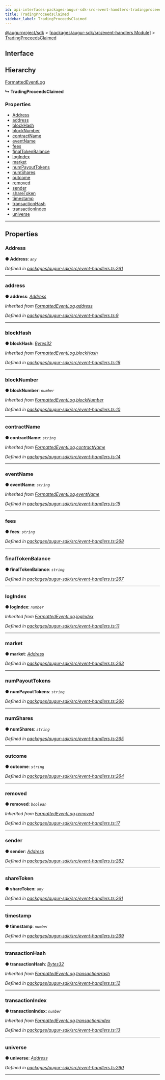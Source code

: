 ```yaml
---
id: api-interfaces-packages-augur-sdk-src-event-handlers-tradingproceedsclaimed
title: TradingProceedsClaimed
sidebar_label: TradingProceedsClaimed
---
```


[@augurproject/sdk](api-readme.md) > [[packages/augur-sdk/src/event-handlers Module]](api-modules-packages-augur-sdk-src-event-handlers-module.md) > [TradingProceedsClaimed](api-interfaces-packages-augur-sdk-src-event-handlers-tradingproceedsclaimed.md)

## Interface

## Hierarchy

 [FormattedEventLog](api-interfaces-packages-augur-sdk-src-event-handlers-formattedeventlog.md)

**↳ TradingProceedsClaimed**

### Properties

* [Address](api-interfaces-packages-augur-sdk-src-event-handlers-tradingproceedsclaimed.md#address)
* [address](api-interfaces-packages-augur-sdk-src-event-handlers-tradingproceedsclaimed.md#address-1)
* [blockHash](api-interfaces-packages-augur-sdk-src-event-handlers-tradingproceedsclaimed.md#blockhash)
* [blockNumber](api-interfaces-packages-augur-sdk-src-event-handlers-tradingproceedsclaimed.md#blocknumber)
* [contractName](api-interfaces-packages-augur-sdk-src-event-handlers-tradingproceedsclaimed.md#contractname)
* [eventName](api-interfaces-packages-augur-sdk-src-event-handlers-tradingproceedsclaimed.md#eventname)
* [fees](api-interfaces-packages-augur-sdk-src-event-handlers-tradingproceedsclaimed.md#fees)
* [finalTokenBalance](api-interfaces-packages-augur-sdk-src-event-handlers-tradingproceedsclaimed.md#finaltokenbalance)
* [logIndex](api-interfaces-packages-augur-sdk-src-event-handlers-tradingproceedsclaimed.md#logindex)
* [market](api-interfaces-packages-augur-sdk-src-event-handlers-tradingproceedsclaimed.md#market)
* [numPayoutTokens](api-interfaces-packages-augur-sdk-src-event-handlers-tradingproceedsclaimed.md#numpayouttokens)
* [numShares](api-interfaces-packages-augur-sdk-src-event-handlers-tradingproceedsclaimed.md#numshares)
* [outcome](api-interfaces-packages-augur-sdk-src-event-handlers-tradingproceedsclaimed.md#outcome)
* [removed](api-interfaces-packages-augur-sdk-src-event-handlers-tradingproceedsclaimed.md#removed)
* [sender](api-interfaces-packages-augur-sdk-src-event-handlers-tradingproceedsclaimed.md#sender)
* [shareToken](api-interfaces-packages-augur-sdk-src-event-handlers-tradingproceedsclaimed.md#sharetoken)
* [timestamp](api-interfaces-packages-augur-sdk-src-event-handlers-tradingproceedsclaimed.md#timestamp)
* [transactionHash](api-interfaces-packages-augur-sdk-src-event-handlers-tradingproceedsclaimed.md#transactionhash)
* [transactionIndex](api-interfaces-packages-augur-sdk-src-event-handlers-tradingproceedsclaimed.md#transactionindex)
* [universe](api-interfaces-packages-augur-sdk-src-event-handlers-tradingproceedsclaimed.md#universe)

---

## Properties

<a id="address"></a>

###  Address

**● Address**: *`any`*

*Defined in [packages/augur-sdk/src/event-handlers.ts:261](https://github.com/AugurProject/augur/blob/bae2172ca0/packages/augur-sdk/src/event-handlers.ts#L261)*

___
<a id="address-1"></a>

###  address

**● address**: *[Address](api-interfaces-packages-augur-sdk-src-event-handlers-tradingproceedsclaimed.md#address)*

*Inherited from [FormattedEventLog](api-interfaces-packages-augur-sdk-src-event-handlers-formattedeventlog.md).[address](api-interfaces-packages-augur-sdk-src-event-handlers-formattedeventlog.md#address)*

*Defined in [packages/augur-sdk/src/event-handlers.ts:9](https://github.com/AugurProject/augur/blob/bae2172ca0/packages/augur-sdk/src/event-handlers.ts#L9)*

___
<a id="blockhash"></a>

###  blockHash

**● blockHash**: *[Bytes32](api-modules-packages-augur-sdk-src-event-handlers-module.md#bytes32)*

*Inherited from [FormattedEventLog](api-interfaces-packages-augur-sdk-src-event-handlers-formattedeventlog.md).[blockHash](api-interfaces-packages-augur-sdk-src-event-handlers-formattedeventlog.md#blockhash)*

*Defined in [packages/augur-sdk/src/event-handlers.ts:16](https://github.com/AugurProject/augur/blob/bae2172ca0/packages/augur-sdk/src/event-handlers.ts#L16)*

___
<a id="blocknumber"></a>

###  blockNumber

**● blockNumber**: *`number`*

*Inherited from [FormattedEventLog](api-interfaces-packages-augur-sdk-src-event-handlers-formattedeventlog.md).[blockNumber](api-interfaces-packages-augur-sdk-src-event-handlers-formattedeventlog.md#blocknumber)*

*Defined in [packages/augur-sdk/src/event-handlers.ts:10](https://github.com/AugurProject/augur/blob/bae2172ca0/packages/augur-sdk/src/event-handlers.ts#L10)*

___
<a id="contractname"></a>

###  contractName

**● contractName**: *`string`*

*Inherited from [FormattedEventLog](api-interfaces-packages-augur-sdk-src-event-handlers-formattedeventlog.md).[contractName](api-interfaces-packages-augur-sdk-src-event-handlers-formattedeventlog.md#contractname)*

*Defined in [packages/augur-sdk/src/event-handlers.ts:14](https://github.com/AugurProject/augur/blob/bae2172ca0/packages/augur-sdk/src/event-handlers.ts#L14)*

___
<a id="eventname"></a>

###  eventName

**● eventName**: *`string`*

*Inherited from [FormattedEventLog](api-interfaces-packages-augur-sdk-src-event-handlers-formattedeventlog.md).[eventName](api-interfaces-packages-augur-sdk-src-event-handlers-formattedeventlog.md#eventname)*

*Defined in [packages/augur-sdk/src/event-handlers.ts:15](https://github.com/AugurProject/augur/blob/bae2172ca0/packages/augur-sdk/src/event-handlers.ts#L15)*

___
<a id="fees"></a>

###  fees

**● fees**: *`string`*

*Defined in [packages/augur-sdk/src/event-handlers.ts:268](https://github.com/AugurProject/augur/blob/bae2172ca0/packages/augur-sdk/src/event-handlers.ts#L268)*

___
<a id="finaltokenbalance"></a>

###  finalTokenBalance

**● finalTokenBalance**: *`string`*

*Defined in [packages/augur-sdk/src/event-handlers.ts:267](https://github.com/AugurProject/augur/blob/bae2172ca0/packages/augur-sdk/src/event-handlers.ts#L267)*

___
<a id="logindex"></a>

###  logIndex

**● logIndex**: *`number`*

*Inherited from [FormattedEventLog](api-interfaces-packages-augur-sdk-src-event-handlers-formattedeventlog.md).[logIndex](api-interfaces-packages-augur-sdk-src-event-handlers-formattedeventlog.md#logindex)*

*Defined in [packages/augur-sdk/src/event-handlers.ts:11](https://github.com/AugurProject/augur/blob/bae2172ca0/packages/augur-sdk/src/event-handlers.ts#L11)*

___
<a id="market"></a>

###  market

**● market**: *[Address](api-interfaces-packages-augur-sdk-src-event-handlers-tradingproceedsclaimed.md#address)*

*Defined in [packages/augur-sdk/src/event-handlers.ts:263](https://github.com/AugurProject/augur/blob/bae2172ca0/packages/augur-sdk/src/event-handlers.ts#L263)*

___
<a id="numpayouttokens"></a>

###  numPayoutTokens

**● numPayoutTokens**: *`string`*

*Defined in [packages/augur-sdk/src/event-handlers.ts:266](https://github.com/AugurProject/augur/blob/bae2172ca0/packages/augur-sdk/src/event-handlers.ts#L266)*

___
<a id="numshares"></a>

###  numShares

**● numShares**: *`string`*

*Defined in [packages/augur-sdk/src/event-handlers.ts:265](https://github.com/AugurProject/augur/blob/bae2172ca0/packages/augur-sdk/src/event-handlers.ts#L265)*

___
<a id="outcome"></a>

###  outcome

**● outcome**: *`string`*

*Defined in [packages/augur-sdk/src/event-handlers.ts:264](https://github.com/AugurProject/augur/blob/bae2172ca0/packages/augur-sdk/src/event-handlers.ts#L264)*

___
<a id="removed"></a>

###  removed

**● removed**: *`boolean`*

*Inherited from [FormattedEventLog](api-interfaces-packages-augur-sdk-src-event-handlers-formattedeventlog.md).[removed](api-interfaces-packages-augur-sdk-src-event-handlers-formattedeventlog.md#removed)*

*Defined in [packages/augur-sdk/src/event-handlers.ts:17](https://github.com/AugurProject/augur/blob/bae2172ca0/packages/augur-sdk/src/event-handlers.ts#L17)*

___
<a id="sender"></a>

###  sender

**● sender**: *[Address](api-interfaces-packages-augur-sdk-src-event-handlers-tradingproceedsclaimed.md#address)*

*Defined in [packages/augur-sdk/src/event-handlers.ts:262](https://github.com/AugurProject/augur/blob/bae2172ca0/packages/augur-sdk/src/event-handlers.ts#L262)*

___
<a id="sharetoken"></a>

###  shareToken

**● shareToken**: *`any`*

*Defined in [packages/augur-sdk/src/event-handlers.ts:261](https://github.com/AugurProject/augur/blob/bae2172ca0/packages/augur-sdk/src/event-handlers.ts#L261)*

___
<a id="timestamp"></a>

###  timestamp

**● timestamp**: *`number`*

*Defined in [packages/augur-sdk/src/event-handlers.ts:269](https://github.com/AugurProject/augur/blob/bae2172ca0/packages/augur-sdk/src/event-handlers.ts#L269)*

___
<a id="transactionhash"></a>

###  transactionHash

**● transactionHash**: *[Bytes32](api-modules-packages-augur-sdk-src-event-handlers-module.md#bytes32)*

*Inherited from [FormattedEventLog](api-interfaces-packages-augur-sdk-src-event-handlers-formattedeventlog.md).[transactionHash](api-interfaces-packages-augur-sdk-src-event-handlers-formattedeventlog.md#transactionhash)*

*Defined in [packages/augur-sdk/src/event-handlers.ts:12](https://github.com/AugurProject/augur/blob/bae2172ca0/packages/augur-sdk/src/event-handlers.ts#L12)*

___
<a id="transactionindex"></a>

###  transactionIndex

**● transactionIndex**: *`number`*

*Inherited from [FormattedEventLog](api-interfaces-packages-augur-sdk-src-event-handlers-formattedeventlog.md).[transactionIndex](api-interfaces-packages-augur-sdk-src-event-handlers-formattedeventlog.md#transactionindex)*

*Defined in [packages/augur-sdk/src/event-handlers.ts:13](https://github.com/AugurProject/augur/blob/bae2172ca0/packages/augur-sdk/src/event-handlers.ts#L13)*

___
<a id="universe"></a>

###  universe

**● universe**: *[Address](api-interfaces-packages-augur-sdk-src-event-handlers-tradingproceedsclaimed.md#address)*

*Defined in [packages/augur-sdk/src/event-handlers.ts:260](https://github.com/AugurProject/augur/blob/bae2172ca0/packages/augur-sdk/src/event-handlers.ts#L260)*

___

